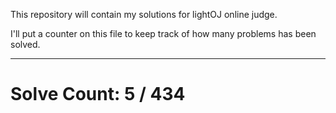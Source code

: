This repository will contain my solutions for lightOJ online judge.

I'll put a counter on this file to keep track of how many problems has been solved.

---
# Solve Count: 5 / 434
